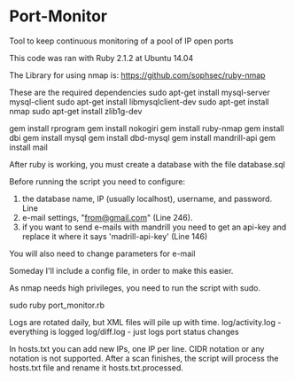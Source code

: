 # Port-Monitor
Tool to keep continuous monitoring of a pool of IP open ports

This code was ran with Ruby 2.1.2 at Ubuntu 14.04

The Library for using nmap is:
https://github.com/sophsec/ruby-nmap

These are the required dependencies
sudo apt-get install mysql-server mysql-client
sudo apt-get install libmysqlclient-dev
sudo apt-get install nmap
sudo apt-get install zlib1g-dev

gem install rprogram
gem install nokogiri
gem install ruby-nmap
gem install dbi
gem install mysql
gem install dbd-mysql
gem install mandrill-api
gem install mail

After ruby is working, you must create a database with the file database.sql

Before running the script you need to configure:

1. the database name, IP (usually localhost), username, and password. Line
2. e-mail settings, "from@gmail.com" (Line 246).
3. if you want to send e-mails with mandrill you need to get an api-key and replace it where it says 'madrill-api-key' (Line 146)

You will also need to change parameters for e-mail

Someday I'll include a config file, in order to make this easier.

As nmap needs high privileges, you need to run the script with sudo.

sudo ruby port_monitor.rb

Logs are rotated daily, but XML files will pile up with time.
log/activity.log - everything is logged
log/diff.log - just logs port status changes

In hosts.txt you can add new IPs, one IP per line. CIDR notation or any notation is not supported.
After a scan finishes, the script will process the hosts.txt file and rename it hosts.txt.processed.
